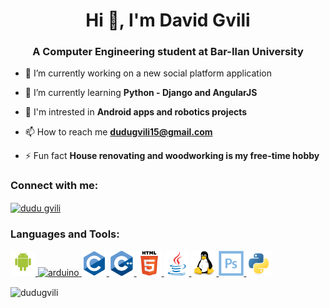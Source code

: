 <h1 align="center">Hi 👋, I'm David Gvili</h1>
<h3 align="center">A Computer Engineering student at Bar-Ilan University</h3>

- 🔭 I’m currently working on a new social platform application

- 🌱 I’m currently learning **Python - Django and AngularJS**

- 👯 I'm intrested in **Android apps and robotics projects**

- 📫 How to reach me **dudugvili15@gmail.com**

- ⚡ Fun fact **House renovating and woodworking is my free-time hobby**

<h3 align="left">Connect with me:</h3>
<p align="left">
<a href="https://il.linkedin.com/in/dudu-gvili-478167203" target="blank"><img align="center" src="https://upload.wikimedia.org/wikipedia/commons/thumb/e/e9/Linkedin_icon.svg/2048px-Linkedin_icon.svg.png" alt="dudu gvili" height="40" width="40" /></a>

</p>

<h3 align="left">Languages and Tools:</h3>
<p align="left"> <a href="https://developer.android.com" target="_blank"> <img src="https://raw.githubusercontent.com/devicons/devicon/master/icons/android/android-original-wordmark.svg" alt="android" width="40" height="40"/> </a> <a href="https://www.arduino.cc/" target="_blank"> <img src="https://cdn.worldvectorlogo.com/logos/arduino-1.svg" alt="arduino" width="40" height="40"/> </a> <a href="https://www.cprogramming.com/" target="_blank"> <img src="https://raw.githubusercontent.com/devicons/devicon/master/icons/c/c-original.svg" alt="c" width="40" height="40"/> </a> <a href="https://www.w3schools.com/cpp/" target="_blank"> <img src="https://raw.githubusercontent.com/devicons/devicon/master/icons/cplusplus/cplusplus-original.svg" alt="cplusplus" width="40" height="40"/> </a> <a href="https://www.w3.org/html/" target="_blank"> <img src="https://raw.githubusercontent.com/devicons/devicon/master/icons/html5/html5-original-wordmark.svg" alt="html5" width="40" height="40"/> </a> <a href="https://www.java.com" target="_blank"> <img src="https://raw.githubusercontent.com/devicons/devicon/master/icons/java/java-original.svg" alt="java" width="40" height="40"/> </a> <a href="https://www.linux.org/" target="_blank"> <img src="https://raw.githubusercontent.com/devicons/devicon/master/icons/linux/linux-original.svg" alt="linux" width="40" height="40"/> </a> <a href="https://www.photoshop.com/en" target="_blank"> <img src="https://raw.githubusercontent.com/devicons/devicon/master/icons/photoshop/photoshop-line.svg" alt="photoshop" width="40" height="40"/> </a> <a href="https://www.python.org" target="_blank"> <img src="https://raw.githubusercontent.com/devicons/devicon/master/icons/python/python-original.svg" alt="python" width="40" height="40"/> </a> </p>


<p><img align="center" src="https://github-readme-stats.vercel.app/api/top-langs?username=dudugvili" alt="dudugvili" /></p>
